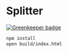 # Splitter

[![Greenkeeper badge](https://badges.greenkeeper.io/JpnW/Splitter.svg)](https://greenkeeper.io/)

```sh
npm install
open build/index.html
```